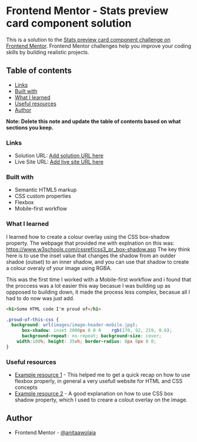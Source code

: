 # Frontend Mentor - Stats preview card component solution

This is a solution to the [Stats preview card component challenge on Frontend Mentor](https://www.frontendmentor.io/challenges/stats-preview-card-component-8JqbgoU62). Frontend Mentor challenges help you improve your coding skills by building realistic projects. 

## Table of contents


  - [Links](#links)
  - [Built with](#built-with)
  - [What I learned](#what-i-learned)
  - [Useful resources](#useful-resources)
  - [Author](#author)

**Note: Delete this note and update the table of contents based on what sections you keep.**


### Links

- Solution URL: [Add solution URL here](https://your-solution-url.com)
- Live Site URL: [Add live site URL here](https://your-live-site-url.com) 


### Built with

- Semantic HTML5 markup
- CSS custom properties
- Flexbox
- Mobile-first workflow

### What I learned

I learned how to create a colour overlay using the CSS box-shadow property. The webpage that provided me with explnation on this was: https://www.w3schools.com/cssref/css3_pr_box-shadow.asp
The key think here is to use the inset value that changes the shadow from an outder shadoe (outset) to an inner shadow, and you can use that shadow to create a colour overaly of your image using RGBA.

This was the first time I worked with a Mobile-first workflow and i found that the proccess was a lot easier this way becasue I was building up as oppposed to building down, it made the process less complex, becasue all I had to do now was just add.


```html
<h1>Some HTML code I'm proud of</h1>
```
```css
.proud-of-this-css {
  background: url(images/image-header-mobile.jpg);
      box-shadow: inset 2000px 0 0 0 	rgb(170, 92, 219, 0.6);
      background-repeat: no-repeat; background-size: cover; 
    width:100%; height: 35vh; border-radius: 8px 8px 0 0;
}
```


### Useful resources

- [Example resource 1](https://www.internetingishard.com/) - This helped me to get a quick recap on how to use flexbox properly, in general a very usefull website for HTML and CSS concepts
- [Example resource 2](https://www.w3schools.com/cssref/css3_pr_box-shadow.asp) - A good explanation on how to use CSS box shadow property, which I used to creare a colout overlay on the image. 


## Author

- Frontend Mentor - [@anitaawolaja](https://www.frontendmentor.io/profile/anitaawolaja)

